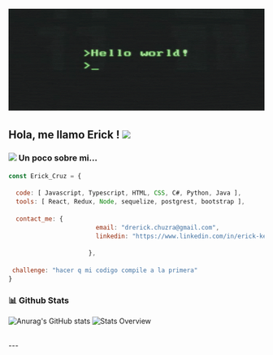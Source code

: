 <div>
  
  <h6><img align='mid' src="./hello-world.gif" width="800" height="200"></h6>
  
</div>
<h2> Hola, me llamo Erick ! <img src="https://media.giphy.com/media/WUlplcMpOCEmTGBtBW/giphy.gif" width="30"> </h2>

### <img src="https://media.giphy.com/media/VgCDAzcKvsR6OM0uWg/giphy.gif" width="50"> Un poco sobre mi...  

```javascript
const Erick_Cruz = {
  
  code: [ Javascript, Typescript, HTML, CSS, C#, Python, Java ],
  tools: [ React, Redux, Node, sequelize, postgrest, bootstrap ],
  
  contact_me: {
                        email: "drerick.chuzra@gmail.com",
                        linkedin: "https://www.linkedin.com/in/erick-kevin-cruz-chura",
                        
                      },
  
 challenge: "hacer q mi codigo compile a la primera"
}
```
### 📊 Github Stats

  
![Anurag's GitHub stats](https://github-readme-stats.vercel.app/api?username=Dreico3&show_icons=true&theme=apprentice)
![Stats Overview](https://github-readme-stats.vercel.app/api/top-langs/?username=Dreico3&layout=compact&theme=apprentice)

<br>
---
